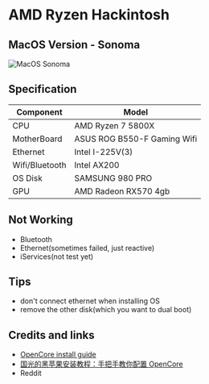 # AMD Ryzen Hackintosh
## MacOS Version - Sonoma
<img src="./photos/sonoma_success.png" alt="MacOS Sonoma"/>

## Specification
| Component        | Model                                              |
| ---------------- | ---------------------------------------------------|
| CPU              | AMD Ryzen 7 5800X                                  |
| MotherBoard      | ASUS ROG B550-F Gaming Wifi                        |
| Ethernet         | Intel I-225V(3)                                    |
| Wifi/Bluetooth   | Intel AX200                                        |
| OS Disk          | SAMSUNG 980 PRO                                    |
| GPU              | AMD Radeon RX570 4gb                               |

## Not Working 
* Bluetooth
* Ethernet(sometimes failed, just reactive)
* iServices(not test yet)

## Tips
* don't connect ethernet when installing OS
* remove the other disk(which you want to dual boot)

## Credits and links
* [OpenCore install guide](https://dortania.github.io/OpenCore-Install-Guide)
* [国光的黑苹果安装教程：手把手教你配置 OpenCore](https://apple.sqlsec.com/1-%E5%9F%BA%E7%A1%80%E7%9F%A5%E8%AF%86/)
* Reddit